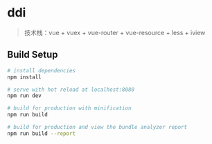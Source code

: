 # ddi

> 技术栈：vue + vuex + vue-router + vue-resource + less + iview

## Build Setup

``` bash
# install dependencies
npm install

# serve with hot reload at localhost:8080
npm run dev

# build for production with minification
npm run build

# build for production and view the bundle analyzer report
npm run build --report
```







